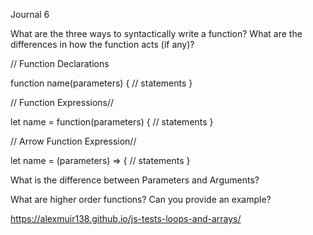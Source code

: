 Journal 6

What are the three ways to syntactically write a function? What are the differences in how the function acts (if any)?

// Function Declarations

function name(parameters) {
    // statements
}

// Function Expressions//

let name = function(parameters) {
    // statements
}

// Arrow Function Expression//

let name = (parameters) => {
    // statements
}


What is the difference between Parameters and Arguments?



What are higher order functions? Can you provide an example?


https://alexmuir138.github.io/js-tests-loops-and-arrays/
